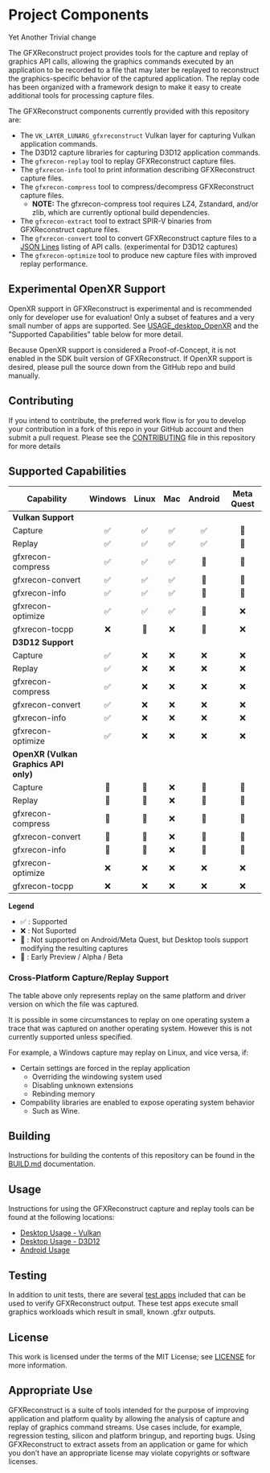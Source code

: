 # Project Components

Yet Another Trivial change

The GFXReconstruct project provides tools for the capture and replay of graphics
API calls, allowing the graphics commands executed by an application
to be recorded to a file that may later be replayed to reconstruct the
graphics-specific behavior of the captured application. The replay code has
been organized with a framework design to make it easy to create additional
tools for processing capture files.

The GFXReconstruct components currently provided with this repository are:

* The `VK_LAYER_LUNARG_gfxreconstruct` Vulkan layer for capturing
  Vulkan application commands.
* The D3D12 capture libraries for capturing D3D12 application commands.
* The `gfxrecon-replay` tool to replay GFXReconstruct capture files.
* The `gfxrecon-info` tool to print information describing GFXReconstruct
  capture files.
* The `gfxrecon-compress` tool to compress/decompress GFXReconstruct
  capture files.
    * **NOTE:** The gfxrecon-compress tool requires LZ4, Zstandard, and/or
      zlib, which are currently optional build dependencies.
* The `gfxrecon-extract` tool to extract SPIR-V binaries from
  GFXReconstruct capture files.
* The `gfxrecon-convert` tool to convert GFXReconstruct capture files to
  a [JSON Lines](https://jsonlines.org/) listing of API calls. (experimental
  for D3D12 captures)
* The `gfxrecon-optimize` tool to produce new capture files with
  improved replay performance.

## Experimental OpenXR Support

OpenXR support in GFXReconstruct is experimental and is recommended only for
developer use for evaluation!
Only a subset of features and a very small number of apps are supported.
See [USAGE_desktop_OpenXR](USAGE_desktop_OpenXR.md) and the
"Supported Capabilities" table below for more detail.

Because OpenXR support is considered a Proof-of-Concept, it is not enabled
in the SDK built version of GFXReconstruct.
If OpenXR support is desired, please pull the source down from the
GitHub repo and build manually.

## Contributing

If you intend to contribute, the preferred work flow is for you to develop
your contribution in a fork of this repo in your GitHub account and then
submit a pull request.
Please see the [CONTRIBUTING](CONTRIBUTING.md) file in this repository for
more details

## Supported Capabilities

| Capability     |   Windows  |  Linux  |  Mac  |   Android   |  Meta Quest |
| -------------- | :--------: | :-----: | :-------: | :-----: | :---------: |
| **Vulkan Support** ||||||
| Capture | :white_check_mark: | :white_check_mark: | :white_check_mark: | :white_check_mark: | :construction:  |
| Replay  | :white_check_mark: | :white_check_mark: | :white_check_mark: | :white_check_mark: | :construction:  |
| gfxrecon-compress | :white_check_mark: | :white_check_mark: | :white_check_mark: | :large_orange_diamond: | :large_orange_diamond: |
| gfxrecon-convert | :white_check_mark: | :white_check_mark: | :white_check_mark: | :large_orange_diamond: | :large_orange_diamond: |
| gfxrecon-info | :white_check_mark: | :white_check_mark: | :white_check_mark: | :large_orange_diamond: | :large_orange_diamond: |
| gfxrecon-optimize | :white_check_mark: | :white_check_mark: | :white_check_mark: | :large_orange_diamond: | :x: |
| gfxrecon-tocpp | :x: | :construction: | :x: | :construction:  | :x: |
| **D3D12 Support** ||||||
| Capture  | :white_check_mark: | :x: | :x: | :x: | :x: |
| Replay   | :white_check_mark: | :x: | :x: | :x: | :x: |
| gfxrecon-compress | :white_check_mark: | :x: | :x: | :x: | :x: |
| gfxrecon-convert | :white_check_mark: | :x: | :x: | :x: | :x: |
| gfxrecon-info | :white_check_mark: | :x: | :x: | :x: | :x: |
| gfxrecon-optimize | :white_check_mark: | :x: | :x: | :x: | :x: |
| **OpenXR (Vulkan Graphics API only)** ||||||
| Capture | :construction: | :construction: | :x: | :construction: | :construction:  |
| Replay  | :construction: | :construction: | :x: | :construction: | :construction:  |
| gfxrecon-compress | :construction: | :construction: | :x: | :large_orange_diamond: | :large_orange_diamond: |
| gfxrecon-convert | :construction: | :construction: | :x: | :large_orange_diamond: | :large_orange_diamond:  |
| gfxrecon-info | :construction: | :construction: | :x: | :large_orange_diamond: | :large_orange_diamond:  |
| gfxrecon-optimize | :x: | :x: | :x: | :x: | :x: |
| gfxrecon-tocpp | :x: | :x: | :x: | :x:  | :x: |

**Legend**
* :white_check_mark: : Supported
* :x: : Not Suported
* :large_orange_diamond: : Not supported on Android/Meta Quest, but Desktop tools support modifying the resulting captures
* :construction: : Early Preview / Alpha / Beta

### Cross-Platform Capture/Replay Support

The table above only represents replay on the same platform and driver
version on which the file was captured.

It is possible in some circumstances to replay on one operating system a
trace that was captured on another operating system.
However this is not currently supported unless specified.

For example, a Windows capture may replay on Linux, and vice versa,
if:
  * Certain settings are forced in the replay application
     * Overriding the windowing system used
     * Disabling unknown extensions
     * Rebinding memory
  * Compability libraries are enabled to expose operating system behavior
     * Such as Wine.


## Building

Instructions for building the contents of this repository can be found in
the [BUILD.md](BUILD.md) documentation.

## Usage

Instructions for using the GFXReconstruct capture and replay tools can be
found at the following locations:

* [Desktop Usage - Vulkan](USAGE_desktop_Vulkan.md)
* [Desktop Usage - D3D12](USAGE_desktop_D3D12.md)
* [Android Usage](USAGE_android.md)

## Testing

In addition to unit tests, there are several [test apps](TESTING_test_apps.md) included that can 
be used to verify GFXReconstruct output.  These test apps execute small graphics workloads which
result in small, known .gfxr outputs.

## License

This work is licensed under the terms of the MIT License; see
[LICENSE](LICENSE.txt) for more information.

## Appropriate Use

GFXReconstruct is a suite of tools intended for the purpose of
improving application and platform quality by allowing the analysis
of capture and replay of graphics command streams. Use cases
include, for example, regression testing, silicon and platform
bringup, and reporting bugs. Using GFXReconstruct to extract assets
from an application or game for which you don’t have an appropriate
license may violate copyrights or software licenses.
